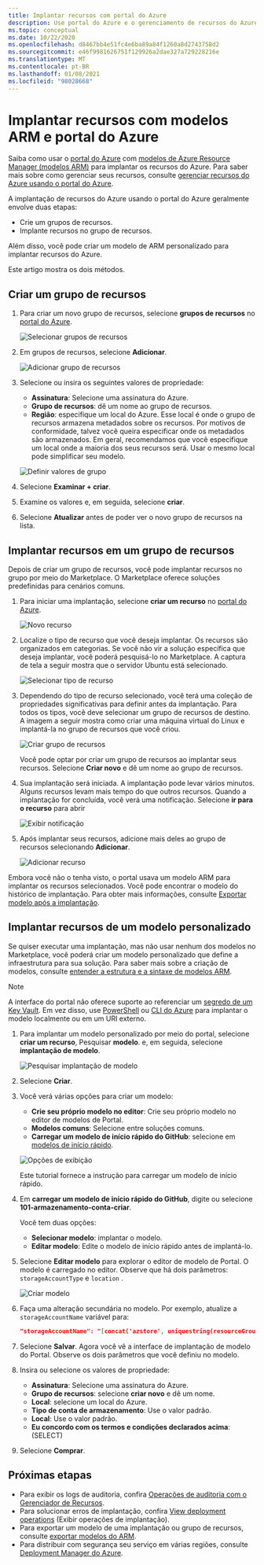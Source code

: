 ```yaml
---
title: Implantar recursos com portal do Azure
description: Use portal do Azure e o gerenciamento de recursos do Azure para implantar seus recursos em um grupo de recursos em sua assinatura.
ms.topic: conceptual
ms.date: 10/22/2020
ms.openlocfilehash: d8467bb4e51fc4e6ba89a84f1260a8d2743758d2
ms.sourcegitcommit: e46f9981626751f129926a2dae327a729228216e
ms.translationtype: MT
ms.contentlocale: pt-BR
ms.lasthandoff: 01/08/2021
ms.locfileid: "98028668"
---
```

# <a name="deploy-resources-with-arm-templates-and-azure-portal"></a>Implantar recursos com modelos ARM e portal do Azure

Saiba como usar o [portal do Azure](https://portal.azure.com) com [modelos de Azure Resource Manager (modelos ARM)](overview.md) para implantar os recursos do Azure. Para saber mais sobre como gerenciar seus recursos, consulte [gerenciar recursos do Azure usando o portal do Azure](../management/manage-resources-portal.md).

A implantação de recursos do Azure usando o portal do Azure geralmente envolve duas etapas:

- Crie um grupos de recursos.
- Implante recursos no grupo de recursos.

Além disso, você pode criar um modelo de ARM personalizado para implantar recursos do Azure.

Este artigo mostra os dois métodos.

## <a name="create-a-resource-group"></a>Criar um grupo de recursos

1. Para criar um novo grupo de recursos, selecione **grupos de recursos** no [portal do Azure](https://portal.azure.com).

   ![Selecionar grupos de recursos](./media/deploy-portal/select-resource-groups.png)

1. Em grupos de recursos, selecione **Adicionar**.

   ![Adicionar grupo de recursos](./media/deploy-portal/add-resource-group.png)

1. Selecione ou insira os seguintes valores de propriedade:

    - **Assinatura**: Selecione uma assinatura do Azure.
    - **Grupo de recursos**: dê um nome ao grupo de recursos.
    - **Região**: especifique um local do Azure. Esse local é onde o grupo de recursos armazena metadados sobre os recursos. Por motivos de conformidade, talvez você queira especificar onde os metadados são armazenados. Em geral, recomendamos que você especifique um local onde a maioria dos seus recursos será. Usar o mesmo local pode simplificar seu modelo.

   ![Definir valores de grupo](./media/deploy-portal/set-group-properties.png)

1. Selecione **Examinar + criar**.
1. Examine os valores e, em seguida, selecione **criar**.
1. Selecione **Atualizar** antes de poder ver o novo grupo de recursos na lista.

## <a name="deploy-resources-to-a-resource-group"></a>Implantar recursos em um grupo de recursos

Depois de criar um grupo de recursos, você pode implantar recursos no grupo por meio do Marketplace. O Marketplace oferece soluções predefinidas para cenários comuns.

1. Para iniciar uma implantação, selecione **criar um recurso** no [portal do Azure](https://portal.azure.com).

   ![Novo recurso](./media/deploy-portal/new-resources.png)

1. Localize o tipo de recurso que você deseja implantar. Os recursos são organizados em categorias. Se você não vir a solução específica que deseja implantar, você poderá pesquisá-lo no Marketplace. A captura de tela a seguir mostra que o servidor Ubuntu está selecionado.

   ![Selecionar tipo de recurso](./media/deploy-portal/select-resource-type.png)

1. Dependendo do tipo de recurso selecionado, você terá uma coleção de propriedades significativas para definir antes da implantação. Para todos os tipos, você deve selecionar um grupo de recursos de destino. A imagem a seguir mostra como criar uma máquina virtual do Linux e implantá-la no grupo de recursos que você criou.

   ![Criar grupo de recursos](./media/deploy-portal/select-existing-group.png)

   Você pode optar por criar um grupo de recursos ao implantar seus recursos. Selecione **Criar novo** e dê um nome ao grupo de recursos.

1. Sua implantação será iniciada. A implantação pode levar vários minutos. Alguns recursos levam mais tempo do que outros recursos. Quando a implantação for concluída, você verá uma notificação. Selecione **ir para o recurso** para abrir

   ![Exibir notificação](./media/deploy-portal/view-notification.png)

1. Após implantar seus recursos, adicione mais deles ao grupo de recursos selecionando **Adicionar**.

   ![Adicionar recurso](./media/deploy-portal/add-resource.png)

Embora você não o tenha visto, o portal usava um modelo ARM para implantar os recursos selecionados. Você pode encontrar o modelo do histórico de implantação. Para obter mais informações, consulte [Exportar modelo após a implantação](export-template-portal.md#export-template-after-deployment).

## <a name="deploy-resources-from-custom-template"></a>Implantar recursos de um modelo personalizado

Se quiser executar uma implantação, mas não usar nenhum dos modelos no Marketplace, você poderá criar um modelo personalizado que define a infraestrutura para sua solução. Para saber mais sobre a criação de modelos, consulte [entender a estrutura e a sintaxe de modelos ARM](template-syntax.md).

> [!NOTE]
> A interface do portal não oferece suporte ao referenciar um [segredo de um Key Vault](key-vault-parameter.md). Em vez disso, use [PowerShell](deploy-powershell.md) ou [CLI do Azure](deploy-cli.md) para implantar o modelo localmente ou em um URI externo.

1. Para implantar um modelo personalizado por meio do portal, selecione **criar um recurso**, Pesquisar **modelo**. e, em seguida, selecione **implantação de modelo**.

   ![Pesquisar implantação de modelo](./media/deploy-portal/search-template.png)

1. Selecione **Criar**.
1. Você verá várias opções para criar um modelo:

    - **Crie seu próprio modelo no editor**: Crie seu próprio modelo no editor de modelos de Portal.
    - **Modelos comuns**: Selecione entre soluções comuns.
    - **Carregar um modelo de início rápido do GitHub**: selecione em [modelos de início rápido](https://azure.microsoft.com/resources/templates/).

   ![Opções de exibição](./media/deploy-portal/see-options.png)

    Este tutorial fornece a instrução para carregar um modelo de início rápido.

1. Em **carregar um modelo de início rápido do GitHub**, digite ou selecione **101-armazenamento-conta-criar**.

    Você tem duas opções:

    - **Selecionar modelo**: implantar o modelo.
    - **Editar modelo**: Edite o modelo de início rápido antes de implantá-lo.

1. Selecione **Editar modelo** para explorar o editor de modelo de Portal. O modelo é carregado no editor. Observe que há dois parâmetros: `storageAccountType` e `location` .

   ![Criar modelo](./media/deploy-portal/show-json.png)

1. Faça uma alteração secundária no modelo. Por exemplo, atualize a `storageAccountName` variável para:

    ```json
    "storageAccountName": "[concat('azstore', uniquestring(resourceGroup().id))]"
    ```

1. Selecione **Salvar**. Agora você vê a interface de implantação de modelo do Portal. Observe os dois parâmetros que você definiu no modelo.
1. Insira ou selecione os valores de propriedade:

    - **Assinatura**: Selecione uma assinatura do Azure.
    - **Grupo de recursos**: selecione **criar novo** e dê um nome.
    - **Local**: selecione um local do Azure.
    - **Tipo de conta de armazenamento**: Use o valor padrão.
    - **Local**: Use o valor padrão.
    - **Eu concordo com os termos e condições declarados acima**: (SELECT)

1. Selecione **Comprar**.

## <a name="next-steps"></a>Próximas etapas

- Para exibir os logs de auditoria, confira [Operações de auditoria com o Gerenciador de Recursos](../management/view-activity-logs.md).
- Para solucionar erros de implantação, confira [View deployment operations](deployment-history.md) (Exibir operações de implantação).
- Para exportar um modelo de uma implantação ou grupo de recursos, consulte [exportar modelos do ARM](export-template-portal.md).
- Para distribuir com segurança seu serviço em várias regiões, consulte [Deployment Manager do Azure](deployment-manager-overview.md).
